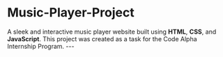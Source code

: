 # Music-Player-Project
A sleek and interactive music player website built using **HTML**, **CSS**, and **JavaScript**. This project was created as a task for the Code Alpha Internship Program.  ---
